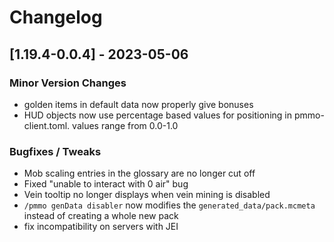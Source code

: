 # Changelog

## [1.19.4-0.0.4] - 2023-05-06
### Minor Version Changes
- golden items in default data now properly give bonuses
- HUD objects now use percentage based values for positioning in pmmo-client.toml.  values range from 0.0-1.0

### Bugfixes / Tweaks
- Mob scaling entries in the glossary are no longer cut off
- Fixed "unable to interact with 0 air" bug
- Vein tooltip no longer displays when vein mining is disabled
- `/pmmo genData disabler` now modifies the `generated_data/pack.mcmeta` instead of creating a whole new pack
- fix incompatibility on servers with JEI